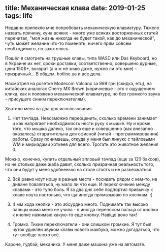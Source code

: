 title: Механическая клава
date: 2019-01-25
tags: life
----

Недавно припекло мне попробовать механическую клавиатуру. Тяжело назвать
причину, куча всяких - много уже всяких восторженных статей перечитал, "моя
жизнь никогда не будет такой, как до механической", чуть может желание что-то
поменять, ничего прям совсем необходимого, но захотелось.

Пошёл я смотреть на трушные клавы, типа WASD или Das Keyboard, но в Украине их
нет, сроки доставки, соответственно, совершено дурные, цена 150$+, возврат
(а я ж не знаю даже, нужно ли это мне) - призрачный... В общем, hotline.ua и все
дела.

Насмотрел на розетке Modecom Volcano за 999 грн (скидка, етц), на китайских
аналогах Cherry MX Brown (коричневые - это с ощущением клика, как и положено
механической клавиатуре, но без громкого звука - присущего синим
переключателям).

Хватило меня на два дня использования.

1) Нет тачпада. Невозможно переоценить, сколько времени занимает и как напрягает
необходимость нести руку к мышке. Ну и кроме того, что мышка далеко, так она еще
и совершенно (как внезапно оказалось) отвратительна для офисной (читай -
программирования) работы. Сразу понимаешь, откуда у меня был линукс с тайловыми
WM и мириадами хоткеев для всего. Трогать это животное желания 0.

Можно, конечно, купить отдельный эпловый тачпад (еще за 120 баксов), но не
столько даже жаба давит, сколько призрачная реальность того, что они будут у
меня удобненько на столе стоять и не разъезжаться.

2) Всё равно ноут ношу в разные места - посидеть рядом с кем-то, на диване
поваляться, ну мало ли что еще. И переключение между клавами - это тупо боль. Я
за два дня себе подпортил привычку к клаве ноута настолько, что ща иногда
промазываю по кнопкам. :)

3) 4 мм хода кнопки - это абсурдно много. Поднимать так высоко пальцы мама меня
не учила - я иногда переносом пальца от кнопки к кнопке нажимаю какую-то еще
кнопку. Навіщо воно так!

4) Громко. Тихие переключатели - они слишком громкие. Я тут был чуток удивлён
звуком клавы нового макбука, можно догадаться, что тут вообще плохо всё.

Кароче, гудбай, механика. У меня даже машина уже на автомате.
